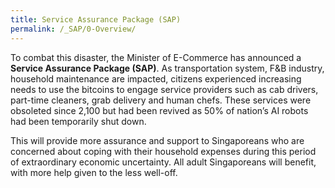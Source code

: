```yaml
---
title: Service Assurance Package (SAP)
permalink: /_SAP/0-Overview/
---
```


To combat this disaster, the Minister of E-Commerce has announced a **Service Assurance Package (SAP)**.
As transportation system, F&B industry, household maintenance are impacted, citizens experienced increasing needs to use the bitcoins to engage service providers such as cab drivers, part-time cleaners, grab delivery and human chefs.
These services were obsoleted since 2,100 but had been revived as 50% of nation’s AI robots had been temporarily shut down.

This will provide more assurance and support to Singaporeans who are concerned about coping with their household expenses during this period of extraordinary economic uncertainty. 
All adult Singaporeans will benefit, with more help given to the less well-off.
